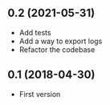 ## 0.2 (2021-05-31)
- Add tests
- Add a way to export logs
- Refactor the codebase

## 0.1 (2018-04-30)
- First version